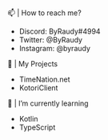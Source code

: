   📫 | How to reach me?
 - Discord: ByRaudy#4994
 - Twitter: @ByRaudy
 - Instagram: @byraudy

  🔭 | My Projects
 - TimeNation.net
 - KotoriClient

  🌱 | I’m currently learning
 - Kotlin
 - TypeScript

<!-- 🔭 I’m currently working on ...
- 🌱 I’m currently learning ...
- 👯 I’m looking to collaborate on ...
- 🤔 I’m looking for help with ...
- 💬 Ask me about ...
- 📫 How to reach me: ...
- 😄 Pronouns: ...
- ⚡ Fun fact: ...-->
